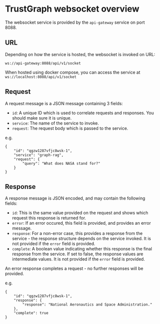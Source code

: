 
# TrustGraph websocket overview

The websocket service is provided by the `api-gateway` service on port
8088.

## URL

Depending on how the service is hosted, the websocket is invoked on URL:

```
ws://api-gateway:8088/api/v1/socket
```

When hosted using docker compose, you can access the service at
`ws://localhost:8088/api/v1/socket`

## Request

A request message is a JSON message containing 3 fields:

- `id`: A unique ID which is used to correlate requests and responses.
  You should make sure it is unique.
- `service`: The name of the service to invoke.
- `request`: The request body which is passed to the service.

e.g.

```
{
    "id": "qgzw1287vfjc8wsk-1",
    "service": "graph-rag",
    "request": {
        "query": "What does NASA stand for?"
    }
}
```

## Response

A response message is JSON encoded, and may contain the following fields:

- `id`: This is the same value provided on the request and shows which
  request this response is returned for.
- `error`: If an error occured, this field is provided, and provides an
  error message.
- `response`: For a non-error case, this provides a response from the
  service - the response structure depends on the service invoked.  It is
  not provided if the `error` field is provided.
- `complete`: A boolean value indicating whether this response is the
  final response from the service.  If set to false, the response values
  are intermediate values.   It is not provided if the `error` field is
  provided.
  
An error response completes a request - no further responses
will be provided.

e.g.

```
{
    "id": "qgzw1287vfjc8wsk-1",
    "response": {
        "response": "National Aeronautics and Space Administration."
    },
    "complete": true
}
```

